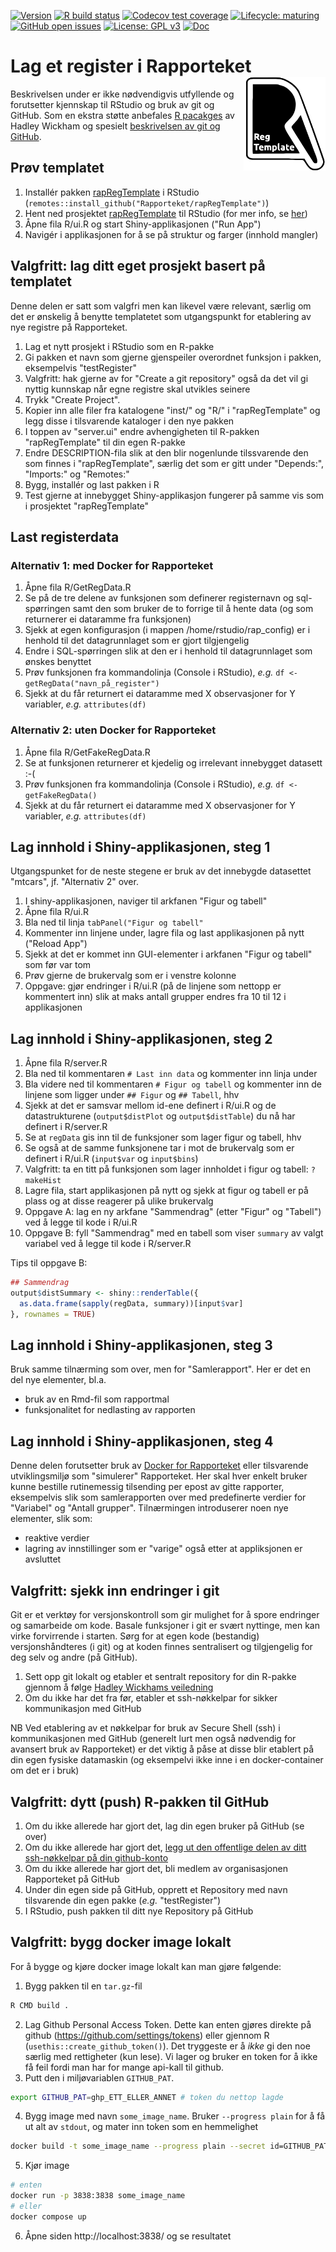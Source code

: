 <!-- badges: start -->
[![Version](https://img.shields.io/github/v/release/rapporteket/rapRegTemplate?sort=semver)](https://github.com/rapporteket/rapRegTemplate/releases)
[![R build status](https://github.com/rapporteket/rapRegTemplate/workflows/R-CMD-check/badge.svg)](https://github.com/rapporteket/rapRegTemplate/actions)
[![Codecov test coverage](https://codecov.io/gh/Rapporteket/rapRegTemplate/branch/main/graph/badge.svg)](https://codecov.io/gh/Rapporteket/rapRegTemplate?branch=main)
[![Lifecycle: maturing](https://img.shields.io/badge/lifecycle-maturing-blue.svg)](https://www.tidyverse.org/lifecycle/#maturing)
[![GitHub open issues](https://img.shields.io/github/issues/rapporteket/rapRegTemplate.svg)](https://github.com/rapporteket/rapRegTemplate/issues)
[![License: GPL v3](https://img.shields.io/badge/License-GPLv3-blue.svg)](https://www.gnu.org/licenses/gpl-3.0)
[![Doc](https://img.shields.io/badge/Doc--grey.svg)](https://rapporteket.github.io/rapRegTemplate/)
<!-- badges: end -->
  
# Lag et register i Rapporteket <img src="man/figures/logo.svg" align="right" height="150" />
Beskrivelsen under er ikke nødvendigvis utfyllende og forutsetter kjennskap til RStudio og bruk av git og GitHub. Som en ekstra støtte anbefales [R pacakges](http://r-pkgs.had.co.nz/) av Hadley Wickham og spesielt [beskrivelsen av git og GitHub](http://r-pkgs.had.co.nz/git.html#git-rstudio).

## Prøv templatet
1. Installér pakken [rapRegTemplate](https://github.com/Rapporteket/rapRegTemplate) i RStudio (`remotes::install_github("Rapporteket/rapRegTemplate")`)
1. Hent ned prosjektet [rapRegTemplate](https://github.com/Rapporteket/rapRegTemplate) til RStudio (for mer info, se [her](https://support.rstudio.com/hc/en-us/articles/200526207-Using-Projects))
1. Åpne fila R/ui.R og start Shiny-applikasjonen ("Run App")
1. Navigér i applikasjonen for å se på struktur og farger (innhold mangler)

## Valgfritt: lag ditt eget prosjekt basert på templatet
Denne delen er satt som valgfri men kan likevel være relevant, særlig om det er ønskelig å benytte templatetet som utgangspunkt for etablering av nye registre på Rapporteket.

1. Lag et nytt prosjekt i RStudio som en R-pakke
1. Gi pakken et navn som gjerne gjenspeiler overordnet funksjon i pakken, eksempelvis "testRegister"
1. Valgfritt: hak gjerne av for "Create a git repository" også da det vil gi nyttig kunnskap når egne registre skal utvikles seinere
1. Trykk "Create Project".
1. Kopier inn alle filer fra katalogene "inst/" og "R/" i "rapRegTemplate" og legg disse i tilsvarende kataloger i den nye pakken
1. I toppen av "server.ui" endre avhengigheten til R-pakken "rapRegTemplate" til din egen R-pakke
1. Endre DESCRIPTION-fila slik at den blir nogenlunde tilssvarende den som finnes i "rapRegTemplate", særlig det som er gitt under "Depends:", "Imports:" og "Remotes:"
1. Bygg, installér og last pakken i R
1. Test gjerne at innebygget Shiny-applikasjon fungerer på samme vis som i prosjektet "rapRegTemplate"

## Last registerdata
### Alternativ 1: med Docker for Rapporteket
1. Åpne fila R/GetRegData.R
1. Se på de tre delene av funksjonen som definerer registernavn og sql-spørringen samt den som bruker de to forrige til å hente data (og som returnerer ei dataramme fra funksjonen)
1. Sjekk at egen konfigurasjon (i mappen /home/rstudio/rap_config) er i henhold til det datagrunnlaget som er gjort tilgjengelig
1. Endre i SQL-spørringen slik at den er i henhold til datagrunnlaget som ønskes benyttet
1. Prøv funksjonen fra kommandolinja (Console i RStudio), _e.g._ `df <- getRegData("navn_på_register")`
1. Sjekk at du får returnert ei dataramme med X observasjoner for Y variabler, _e.g._ `attributes(df)`

### Alternativ 2: uten Docker for Rapporteket
1. Åpne fila R/GetFakeRegData.R
1. Se at funksjonen returnerer et kjedelig og irrelevant innebygget datasett :-(
1. Prøv funksjonen fra kommandolinja (Console i RStudio), _e.g._ `df <- getFakeRegData()`
1. Sjekk at du får returnert ei dataramme med X observasjoner for Y variabler, _e.g._ `attributes(df)`

## Lag innhold i Shiny-applikasjonen, steg 1
Utgangspunket for de neste stegene er bruk av det innebygde datasettet "mtcars", jf. "Alternativ 2" over.

1. I shiny-applikasjonen, naviger til arkfanen "Figur og tabell"
1. Åpne fila R/ui.R
1. Bla ned til linja `tabPanel("Figur og tabell"`
1. Kommenter inn linjene under, lagre fila og last applikasjonen på nytt ("Reload App")
1. Sjekk at det er kommet inn GUI-elementer i arkfanen "Figur og tabell" som før var tom
1. Prøv gjerne de brukervalg som er i venstre kolonne
1. Oppgave: gjør endringer i R/ui.R (på de linjene som nettopp er kommentert inn) slik at maks antall grupper endres fra 10 til 12 i applikasjonen 

## Lag innhold i Shiny-applikasjonen, steg 2
1. Åpne fila R/server.R
1. Bla ned til kommentaren `# Last inn data` og kommenter inn linja under 
1. Bla videre ned til kommentaren `# Figur og tabell` og kommenter inn de linjene som ligger under `## Figur` og `## Tabell`, hhv
1. Sjekk at det er samsvar mellom id-ene definert i R/ui.R og de datastrukturene (`output$distPlot` og `output$distTable`) du nå har definert i R/server.R
1. Se at `regData` gis inn til de funksjoner som lager figur og tabell, hhv
1. Se også at de samme funksjonene tar i mot de brukervalg som er definert i R/ui.R (`input$var` og `input$bins`)
1. Valgfritt: ta en titt på funksjonen som lager innholdet i figur og tabell: `?makeHist`
1. Lagre fila, start applikasjonen på nytt og sjekk at figur og tabell er på plass og at disse reagerer på ulike brukervalg
1. Oppgave A: lag en ny arkfane "Sammendrag" (etter "Figur" og "Tabell") ved å legge til kode i R/ui.R
1. Oppgave B: fyll "Sammendrag" med en tabell som viser `summary` av valgt variabel ved å legge til kode i R/server.R

Tips til oppgave B:

```r
## Sammendrag
output$distSummary <- shiny::renderTable({
  as.data.frame(sapply(regData, summary))[input$var]
}, rownames = TRUE)
```

## Lag innhold i Shiny-applikasjonen, steg 3
Bruk samme tilnærming som over, men for "Samlerapport". Her er det en del nye elementer, bl.a.

- bruk av en Rmd-fil som rapportmal
- funksjonalitet for nedlasting av rapporten

## Lag innhold i Shiny-applikasjonen, steg 4
Denne delen forutsetter bruk av [Docker for Rapporteket](https://github.com/Rapporteket/docker) eller tilsvarende utviklingsmiljø som "simulerer" Rapporteket. Her skal hver enkelt bruker kunne bestille rutinemessig tilsending per epost av gitte rapporter, eksempelvis slik som samlerapporten over med predefinerte verdier for "Variabel" og "Antall grupper". Tilnærmingen introduserer noen nye elementer, slik som:

- reaktive verdier
- lagring av innstillinger som er "varige" også etter at appliksjonen er avsluttet

## Valgfritt: sjekk inn endringer i git
Git er et verktøy for versjonskontroll som gir mulighet for å spore endringer og samarbeide om kode. Basale funksjoner i git er svært nyttinge, men kan virke forvirrende i starten. Sørg for at egen kode (bestandig) versjonshåndteres (i git) og at koden finnes sentralisert og tilgjengelig for deg selv og andre (på GitHub).

1. Sett opp git lokalt og etabler et sentralt repository for din R-pakke gjennom å følge [Hadley Wickhams veiledning](http://r-pkgs.had.co.nz/git.html#git-rstudio)
1. Om du ikke har det fra før, etabler et ssh-nøkkelpar for sikker kommunikasjon med GitHub

NB Ved etablering av et nøkkelpar for bruk av Secure Shell (ssh) i kommunikasjonen med GitHub (generelt lurt men også nødvendig for avansert bruk av Rapporteket) er det viktig å påse at disse blir etablert på din egen fysiske datamaskin (og eksempelvi ikke inne i en docker-container om det er i bruk)


## Valgfritt: dytt (push) R-pakken til GitHub
1. Om du ikke allerede har gjort det, lag din egen bruker på GitHub (se over)
1. Om du ikke allerede har gjort det, [legg ut den offentlige delen av ditt ssh-nøkkelpar på din github-konto](https://help.github.com/en/articles/adding-a-new-ssh-key-to-your-github-account) 
1. Om du ikke allerede har gjort det, bli medlem av organisasjonen Rapporteket på GitHub
1. Under din egen side på GitHub, opprett et Repository med navn tilsvarende din egen pakke (_e.g._ "testRegister")
1. I RStudio, push pakken til ditt nye Repository på GitHub

## Valgfritt: bygg docker image lokalt

For å bygge og kjøre docker image lokalt kan man gjøre følgende:

1. Bygg pakken til en `tar.gz`-fil
```sh
R CMD build .
```
2. Lag Github Personal Access Token. Dette kan enten gjøres direkte på github (https://github.com/settings/tokens) eller gjennom R (`usethis::create_github_token()`). Det tryggeste er å *ikke* gi den noe særlig med rettigheter (kun lese). Vi lager og bruker en token for å ikke få feil fordi man har for mange api-kall til github.
3. Putt den i miljøvariablen `GITHUB_PAT`.
```sh
export GITHUB_PAT=ghp_ETT_ELLER_ANNET # token du nettop lagde
```
4. Bygg image med navn `some_image_name`. Bruker `--progress plain` for å få ut alt av `stdout`, og mater inn token som en hemmelighet
```sh
docker build -t some_image_name --progress plain --secret id=GITHUB_PAT .
```
5. Kjør image
```sh
# enten
docker run -p 3838:3838 some_image_name
# eller
docker compose up
```
6. Åpne siden http://localhost:3838/ og se resultatet
